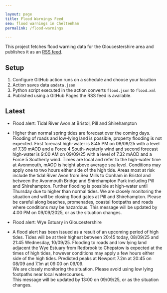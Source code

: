 ```yaml
---

layout: page
title: Flood Warnings Feed
seo: flood warnings in Cheltenham
permalink: /flood-warnings

---
```


This project fetches flood warning data for the Gloucestershire area and publishes it as an [RSS feed](/flood.xml).

## Setup

1. Configure GitHub action runs on a schedule and choose your location
2. Action saves data as`data.json`
3. Python script executed in the action converts `flood.json` to `flood.xml`
4. Published using a GitHub Pages the RSS feed is available.

## Latest

<!-- flood_marker starts -->
- Flood alert: Tidal River Avon at Bristol, Pill and Shirehampton
- Higher than normal spring tides are forecast over the coming days. Flooding of roads and low-lying land is possible, property flooding is not expected.
First forecast high-water is 8:45 PM on 08/09/25 with a level of 7.39 mAOD and a Force 4 South-westerly wind and second forecast high-water is 9:00 AM on 09/09/25 with a level of 7.32 mAOD and a Force 5 Southerly wind. Times are local and refer to the high-water time at Avonmouth, mAOD is height above average sea level. Conditions may apply one to two hours either side of the high tide. 
Areas most at risk include the tidal River Avon from Sea Mills to Conham in Bristol and between the Avonmouth Bridge and Shirehampton Park including Pill and Shirehampton.
Further flooding is possible at high-water until Thursday due to higher than normal tides. We are closely monitoring the situation and will be closing flood gates at Pill and Shirehampton.
Please be careful along beaches, promenades, coastal footpaths and roads where conditions may be hazardous.
This message will be updated by 4:00 PM on 09/09/2025, or as the situation changes.



- Flood alert: Wye Estuary in Gloucestershire
- A flood alert has been issued as a result of an upcoming period of high tides. Tides will be at their highest between 20:45 today, 08/09/25 and 21:45 Wednesday, 10/09/25. Flooding to roads and low lying land adjacent the Wye Estuary from Redbrook to Chepstow is expected at the times of high tides, however conditions may apply a few hours either side of the high tides.
Predicted peaks at Newport 7.2m at 20:45 on 08/09 and 7.1m at 09:00 on 09/09.  
We are closely monitoring the situation.
Please avoid using low lying footpaths near local watercourses.  
This message will be updated by 13:00 on 09/09/25, or as the situation changes.

<!-- flood_marker ends -->